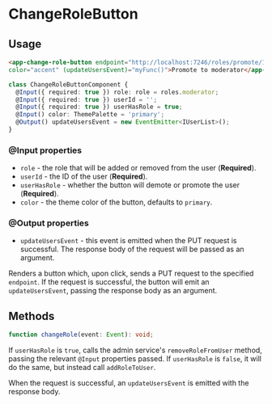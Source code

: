 # ChangeRoleButton

## Usage
```html
<app-change-role-button endpoint="http://localhost:7246/roles/promote/1/moderator"
color="accent" (updateUsersEvent)="myFunc()">Promote to moderator</app-change-role-button>
```
```typescript
class ChangeRoleButtonComponent {
  @Input({ required: true }) role: role = roles.moderator;
  @Input({ required: true }) userId = '';
  @Input({ required: true }) userHasRole = true;
  @Input() color: ThemePalette = 'primary';
  @Output() updateUsersEvent = new EventEmitter<IUserList>();
}
```
### @Input properties

- ``role`` - the role that will be added or removed from the user (**Required**).
- ``userId`` - the ID of the user (**Required**).
- ``userHasRole`` - whether the button will demote or promote the user (**Required**).
- ``color`` - the theme color of the button, defaults to ``primary``.

### @Output properties
- ``updateUsersEvent`` - this event is emitted when the PUT request is successful. The response body of the request will be passed as an argument.

Renders a button which, upon click, sends a PUT request to the specified ``endpoint``. If the request is successful, the button will emit an ``updateUsersEvent``, passing the response body as an argument.

## Methods
```typescript
function changeRole(event: Event): void;
```
If ``userHasRole`` is ``true``, calls the admin service's ``removeRoleFromUser`` method, passing the relevant ``@Input`` properties passed. If ``userHasRole`` is ``false``, it will do the same, but instead call ``addRoleToUser``.

When the request is successful, an ``updateUsersEvent`` is emitted with the response body.